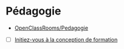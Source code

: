 # Pédagogie

* [OpenClassRooms/Pedagogie](https://openclassrooms.com/fr/search?page=1&query=&categories=P%C3%A9dagogie&language=fr&type=course)

- [ ] [Initiez-vous à la conception de formation](https://openclassrooms.com/fr/courses/4669156-initiez-vous-a-la-conception-de-formation)
